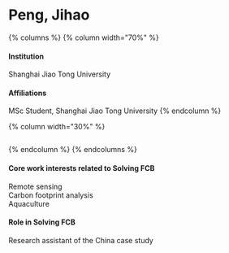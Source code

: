 # Peng, Jihao

{% columns %}
{% column width="70%" %}
#### Institution

Shanghai Jiao Tong University

#### Affiliations

MSc Student, Shanghai Jiao Tong University
{% endcolumn %}

{% column width="30%" %}
<figure><img src="https://raw.githubusercontent.com/Solving-FCB/docs/refs/heads/main/.img/peng-j.webp" alt=""></figure>
{% endcolumn %}
{% endcolumns %}

#### Core work interests related to Solving FCB

Remote sensing\
Carbon footprint analysis\
Aquaculture

#### Role in Solving FCB

Research assistant of the China case study
